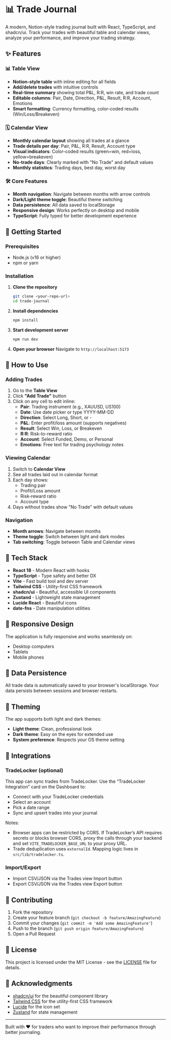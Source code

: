# 📊 Trade Journal

A modern, Notion-style trading journal built with React, TypeScript, and shadcn/ui. Track your trades with beautiful table and calendar views, analyze your performance, and improve your trading strategy.

## ✨ Features

### 📊 Table View
- **Notion-style table** with inline editing for all fields
- **Add/delete trades** with intuitive controls
- **Real-time summary** showing total P&L, R:R, win rate, and trade count
- **Editable columns**: Pair, Date, Direction, P&L, Result, R:R, Account, Emotions
- **Smart formatting**: Currency formatting, color-coded results (Win/Loss/Breakeven)

### 🗓️ Calendar View
- **Monthly calendar layout** showing all trades at a glance
- **Trade details per day**: Pair, P&L, R:R, Result, Account type
- **Visual indicators**: Color-coded results (green=win, red=loss, yellow=breakeven)
- **No-trade days**: Clearly marked with "No Trade" and default values
- **Monthly statistics**: Trading days, best day, worst day

### 🛠️ Core Features
- **Month navigation**: Navigate between months with arrow controls
- **Dark/Light theme toggle**: Beautiful theme switching
- **Data persistence**: All data saved to localStorage
- **Responsive design**: Works perfectly on desktop and mobile
- **TypeScript**: Fully typed for better development experience

## 🚀 Getting Started

### Prerequisites
- Node.js (v16 or higher)
- npm or yarn

### Installation

1. **Clone the repository**
   ```bash
   git clone <your-repo-url>
   cd trade-journal
   ```

2. **Install dependencies**
   ```bash
   npm install
   ```

3. **Start development server**
   ```bash
   npm run dev
   ```

4. **Open your browser**
   Navigate to `http://localhost:5173`

## 🎯 How to Use

### Adding Trades
1. Go to the **Table View**
2. Click **"Add Trade"** button
3. Click on any cell to edit inline:
   - **Pair**: Trading instrument (e.g., XAUUSD, US100)
   - **Date**: Use date picker or type YYYY-MM-DD
   - **Direction**: Select Long, Short, or -
   - **P&L**: Enter profit/loss amount (supports negatives)
   - **Result**: Select Win, Loss, or Breakeven
   - **R:R**: Risk-to-reward ratio
   - **Account**: Select Funded, Demo, or Personal
   - **Emotions**: Free text for trading psychology notes

### Viewing Calendar
1. Switch to **Calendar View**
2. See all trades laid out in calendar format
3. Each day shows:
   - Trading pair
   - Profit/Loss amount
   - Risk-reward ratio
   - Account type
4. Days without trades show "No Trade" with default values

### Navigation
- **Month arrows**: Navigate between months
- **Theme toggle**: Switch between light and dark modes
- **Tab switching**: Toggle between Table and Calendar views

## 🧰 Tech Stack

- **React 18** - Modern React with hooks
- **TypeScript** - Type safety and better DX
- **Vite** - Fast build tool and dev server
- **Tailwind CSS** - Utility-first CSS framework
- **shadcn/ui** - Beautiful, accessible UI components
- **Zustand** - Lightweight state management
- **Lucide React** - Beautiful icons
- **date-fns** - Date manipulation utilities

## 📱 Responsive Design

The application is fully responsive and works seamlessly on:
- Desktop computers
- Tablets
- Mobile phones

## 💾 Data Persistence

All trade data is automatically saved to your browser's localStorage. Your data persists between sessions and browser restarts.

## 🎨 Theming

The app supports both light and dark themes:
- **Light theme**: Clean, professional look
- **Dark theme**: Easy on the eyes for extended use
- **System preference**: Respects your OS theme setting

## 🔌 Integrations

### TradeLocker (optional)
This app can sync trades from TradeLocker. Use the “TradeLocker Integration” card on the Dashboard to:
- Connect with your TradeLocker credentials
- Select an account
- Pick a date range
- Sync and upsert trades into your journal

Notes:
- Browser apps can be restricted by CORS. If TradeLocker’s API requires secrets or blocks browser CORS, proxy the calls through your backend and set `VITE_TRADELOCKER_BASE_URL` to your proxy URL.
- Trade deduplication uses `externalId`. Mapping logic lives in `src/lib/tradelocker.ts`.

### Import/Export
- Import CSV/JSON via the Trades view Import button
- Export CSV/JSON via the Trades view Export button

## 🤝 Contributing

1. Fork the repository
2. Create your feature branch (`git checkout -b feature/AmazingFeature`)
3. Commit your changes (`git commit -m 'Add some AmazingFeature'`)
4. Push to the branch (`git push origin feature/AmazingFeature`)
5. Open a Pull Request

## 📄 License

This project is licensed under the MIT License - see the [LICENSE](LICENSE) file for details.

## 🙏 Acknowledgments

- [shadcn/ui](https://ui.shadcn.com/) for the beautiful component library
- [Tailwind CSS](https://tailwindcss.com/) for the utility-first CSS framework
- [Lucide](https://lucide.dev/) for the icon set
- [Zustand](https://github.com/pmndrs/zustand) for state management

---

Built with ❤️ for traders who want to improve their performance through better journaling. 